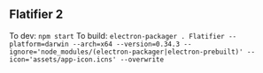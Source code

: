 ## Flatifier 2

To dev: `npm start`
To build: `electron-packager . Flatifier --platform=darwin --arch=x64 --version=0.34.3 --ignore='node_modules/(electron-packager|electron-prebuilt)' --icon='assets/app-icon.icns' --overwrite`
